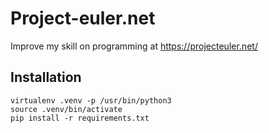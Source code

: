 # Project-euler.net
Improve my skill on programming at https://projecteuler.net/


## Installation
```shell
virtualenv .venv -p /usr/bin/python3
source .venv/bin/activate
pip install -r requirements.txt
```